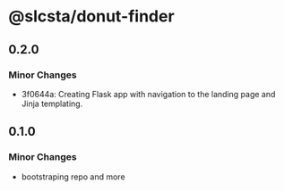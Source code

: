 # @slcsta/donut-finder

## 0.2.0

### Minor Changes

- 3f0644a: Creating Flask app with navigation to the landing page and Jinja templating.

## 0.1.0

### Minor Changes

- bootstraping repo
  and more
